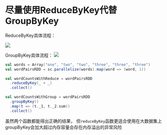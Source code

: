 # 尽量使用ReduceByKey代替GroupByKey

ReduceByKey具体流程：

![](https://img-blog.csdn.net/20151121161604854?watermark/2/text/aHR0cDovL2Jsb2cuY3Nkbi5uZXQv/font/5a6L5L2T/fontsize/400/fill/I0JBQkFCMA==/dissolve/70/gravity/Center)

GroupByKey具体流程：
![](https://img-blog.csdn.net/20151121162115121?watermark/2/text/aHR0cDovL2Jsb2cuY3Nkbi5uZXQv/font/5a6L5L2T/fontsize/400/fill/I0JBQkFCMA==/dissolve/70/gravity/Center)

```scala
val words = Array("one", "two", "two", "three", "three", "three")
val wordPairsRDD = sc.parallelize(words).map(word => (word, 1))
 
val wordCountsWithReduce = wordPairsRDD
  .reduceByKey(_ + _)
  .collect()
 
val wordCountsWithGroup = wordPairsRDD
  .groupByKey()
  .map(t => (t._1, t._2.sum))
  .collect()
```
虽然两个函数都能得出正确的结果， 但`reduceByKey`函数更适合使用在大数据集上
groupByKey会加大超过内存容量会存在内存溢出的异常风险



